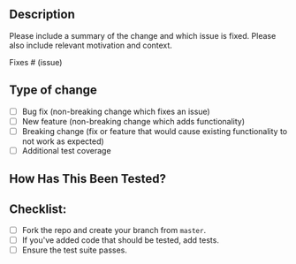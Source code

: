 ## Description

Please include a summary of the change and which issue is fixed. Please also include relevant motivation and context.

Fixes # (issue)

## Type of change

- [ ] Bug fix (non-breaking change which fixes an issue)
- [ ] New feature (non-breaking change which adds functionality)
- [ ] Breaking change (fix or feature that would cause existing functionality to not work as expected)
- [ ] Additional test coverage

## How Has This Been Tested?

## Checklist:

- [ ] Fork the repo and create your branch from `master`.
- [ ] If you've added code that should be tested, add tests.
- [ ] Ensure the test suite passes.
